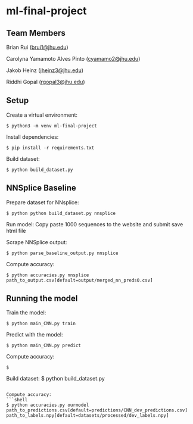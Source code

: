 # ml-final-project

## Team Members

Brian Rui (brui1@jhu.edu)

Carolyna Yamamoto Alves Pinto (cyamamo2@jhu.edu)

Jakob Heinz (jheinz3@jhu.edu)

Riddhi Gopal (rgopal3@jhu.edu)

## Setup

Create a virtual environment:

```shell
$ python3 -m venv ml-final-project
```

Install dependencies:

```shell
$ pip install -r requirements.txt
```

Build dataset:

```shell
$ python build_dataset.py
```
## NNSplice Baseline
Prepare dataset for NNsplice:
```shell
$ python python build_dataset.py nnsplice
```
Run model:
Copy paste 1000 sequences to the website and submit
save html file 

Scrape NNSplice output:
```shell
$ python parse_baseline_output.py nnsplice
```
Compute accuracy:
```shell
$ python accuracies.py nnsplice path_to_output.csv[default=output/merged_nn_preds0.csv]
```

## Running the model

Train the model:

```shell
$ python main_CNN.py train
```

Predict with the model:

```shell
$ python main_CNN.py predict
```

Compute accuracy:

```shell
$ 
```
Build dataset:
$ python build_dataset.py
```

Compute accuracy:
```shell
$ python accuracies.py ourmodel path_to_predictions.csv[default=predictions/CNN_dev_predictions.csv] path_to_labels.npy[default=datasets/processed/dev_labels.npy]
```